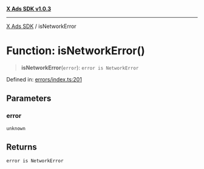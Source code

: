 [**X Ads SDK v1.0.3**](../README.md)

***

[X Ads SDK](../globals.md) / isNetworkError

# Function: isNetworkError()

> **isNetworkError**(`error`): `error is NetworkError`

Defined in: [errors/index.ts:201](https://github.com/kage1020/x-ads-sdk/blob/main/src/errors/index.ts#L201)

## Parameters

### error

`unknown`

## Returns

`error is NetworkError`
